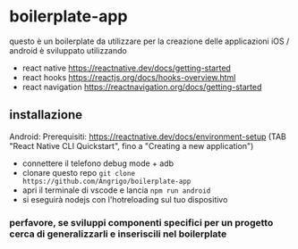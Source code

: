 # boilerplate-app
questo è un boilerplate da utilizzare per la creazione delle applicazioni iOS / android
è sviluppato utilizzando
 - react native https://reactnative.dev/docs/getting-started
 - react hooks https://reactjs.org/docs/hooks-overview.html
 - react navigation https://reactnavigation.org/docs/getting-started
## installazione
 Android:
 Prerequisiti: https://reactnative.dev/docs/environment-setup (TAB "React Native CLI Quickstart", fino a "Creating a new application")
 - connettere il telefono debug mode + adb
 - clonare questo repo `git clone https://github.com/Angrigo/boilerplate-app`
 - apri il terminale di vscode e lancia `npm run android`
 - si eseguirà nodejs con l'hotreloading sul tuo dispositivo 
 
### perfavore, se sviluppi componenti specifici per un progetto cerca di generalizzarli e inseriscili nel boilerplate
